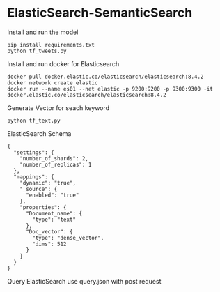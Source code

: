# ElasticSearch-SemanticSearch
Install and run the model
```
pip install requirements.txt
python tf_tweets.py
```
Install and run docker for Elasticsearch
```
docker pull docker.elastic.co/elasticsearch/elasticsearch:8.4.2
docker network create elastic
docker run --name es01 --net elastic -p 9200:9200 -p 9300:9300 -it docker.elastic.co/elasticsearch/elasticsearch:8.4.2
```
Generate Vector for seach keyword
```
python tf_text.py
```
ElasticSearch Schema
```
{
  "settings": {
    "number_of_shards": 2,
    "number_of_replicas": 1
  },
  "mappings": {
    "dynamic": "true",
    "_source": {
      "enabled": "true"
    },
    "properties": {
      "Document_name": {
        "type": "text"
      },
      "Doc_vector": {
        "type": "dense_vector",
        "dims": 512
      }
    }
  }
}
```
Query ElasticSearch use query.json with post request 
